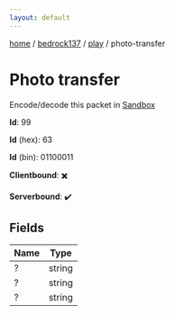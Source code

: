 ```yaml
---
layout: default
---
```


[home](/)  /  [bedrock137](/protocol/bedrock137)  /  [play](/protocol/bedrock137/play)  /  photo-transfer

# Photo transfer

Encode/decode this packet in [Sandbox](../../../sandbox/bedrock137#Play.PhotoTransfer)

**Id**: 99

**Id** (hex): 63

**Id** (bin): 01100011

**Clientbound**: ✖️

**Serverbound**: ✔️

## Fields

Name | Type
---|---
? | string
? | string
? | string
